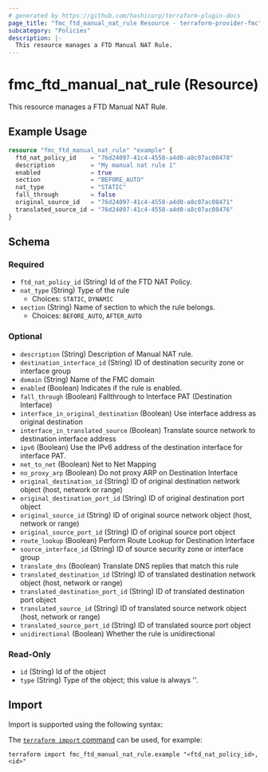 ```yaml
---
# generated by https://github.com/hashicorp/terraform-plugin-docs
page_title: "fmc_ftd_manual_nat_rule Resource - terraform-provider-fmc"
subcategory: "Policies"
description: |-
  This resource manages a FTD Manual NAT Rule.
---
```


# fmc_ftd_manual_nat_rule (Resource)

This resource manages a FTD Manual NAT Rule.

## Example Usage

```terraform
resource "fmc_ftd_manual_nat_rule" "example" {
  ftd_nat_policy_id    = "76d24097-41c4-4558-a4d0-a8c07ac08470"
  description          = "My manual nat rule 1"
  enabled              = true
  section              = "BEFORE_AUTO"
  nat_type             = "STATIC"
  fall_through         = false
  original_source_id   = "76d24097-41c4-4558-a4d0-a8c07ac08471"
  translated_source_id = "76d24097-41c4-4558-a4d0-a8c07ac08476"
}
```

<!-- schema generated by tfplugindocs -->
## Schema

### Required

- `ftd_nat_policy_id` (String) Id of the FTD NAT Policy.
- `nat_type` (String) Type of the rule
  - Choices: `STATIC`, `DYNAMIC`
- `section` (String) Name of section to which the rule belongs.
  - Choices: `BEFORE_AUTO`, `AFTER_AUTO`

### Optional

- `description` (String) Description of Manual NAT rule.
- `destination_interface_id` (String) ID of destination security zone or interface group
- `domain` (String) Name of the FMC domain
- `enabled` (Boolean) Indicates if the rule is enabled.
- `fall_through` (Boolean) Fallthrough to Interface PAT (Destination Interface)
- `interface_in_original_destination` (Boolean) Use interface address as original destination
- `interface_in_translated_source` (Boolean) Translate source network to destination interface address
- `ipv6` (Boolean) Use the IPv6 address of the destination interface for interface PAT.
- `net_to_net` (Boolean) Net to Net Mapping
- `no_proxy_arp` (Boolean) Do not proxy ARP on Destination Interface
- `original_destination_id` (String) ID of original destination network object (host, network or range)
- `original_destination_port_id` (String) ID of original destination port object
- `original_source_id` (String) ID of original source network object (host, network or range)
- `original_source_port_id` (String) ID of original source port object
- `route_lookup` (Boolean) Perform Route Lookup for Destination Interface
- `source_interface_id` (String) ID of source security zone or interface group
- `translate_dns` (Boolean) Translate DNS replies that match this rule
- `translated_destination_id` (String) ID of translated destination network object (host, network or range)
- `translated_destination_port_id` (String) ID of translated destination port object
- `translated_source_id` (String) ID of translated source network object (host, network or range)
- `translated_source_port_id` (String) ID of translated source port object
- `unidirectional` (Boolean) Whether the rule is unidirectional

### Read-Only

- `id` (String) Id of the object
- `type` (String) Type of the object; this value is always ''.

## Import

Import is supported using the following syntax:

The [`terraform import` command](https://developer.hashicorp.com/terraform/cli/commands/import) can be used, for example:

```shell
terraform import fmc_ftd_manual_nat_rule.example "<ftd_nat_policy_id>,<id>"
```

